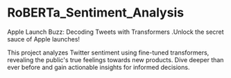 # RoBERTa_Sentiment_Analysis
Apple Launch Buzz: Decoding Tweets with Transformers .Unlock the secret sauce of Apple launches! 
 
This project analyzes Twitter sentiment using fine-tuned transformers, revealing the public's true feelings towards new products.
Dive deeper than ever before and gain actionable insights for informed decisions.
